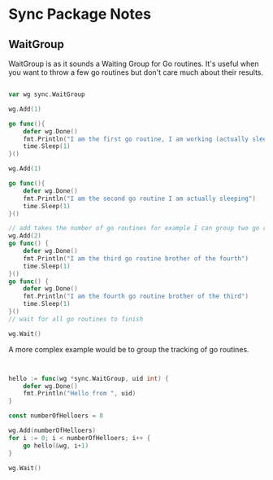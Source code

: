 # Sync Package Notes

## WaitGroup

WaitGroup is as it sounds a Waiting Group for Go routines.
It's useful when you want to throw a few go routines but don't care much
about their results.

```go

var wg sync.WaitGroup

wg.Add(1)

go func(){
    defer wg.Done()
    fmt.Println("I am the first go routine, I am working (actually sleeping) !")
    time.Sleep(1)
}()

wg.Add(1)

go func(){
    defer wg.Done()
    fmt.Println("I am the second go routine I am actually sleeping")
    time.Sleep(1)
}()

// add takes the number of go routines for example I can group two go routines
wg.Add(2)
go func() {
	defer wg.Done()
	fmt.Println("I am the third go routine brother of the fourth")
	time.Sleep(1)
}()
go func() {
	defer wg.Done()
	fmt.Println("I am the fourth go routine brother of the third")
	time.Sleep(1)
}()
// wait for all go routines to finish

wg.Wait()
```

A more complex example would be to group the tracking of go routines.
```go


hello := func(wg *sync.WaitGroup, uid int) {
    defer wg.Done()
    fmt.Println("Hello from ", uid)
}

const numberOfHelloers = 8

wg.Add(numberOfHelloers)
for i := 0; i < numberOfHelloers; i++ {
    go hello(&wg, i+1)
}

wg.Wait()

```

